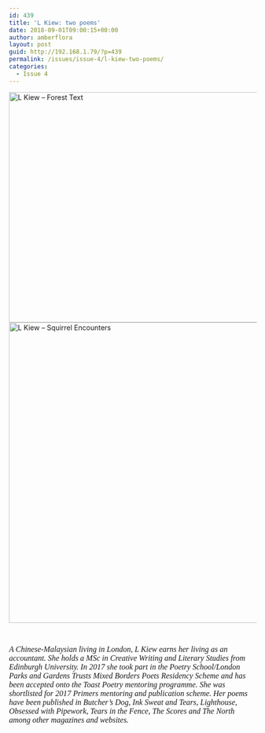 ```yaml
---
id: 439
title: 'L Kiew: two poems'
date: 2018-09-01T09:00:15+00:00
author: amberflora
layout: post
guid: http://192.168.1.79/?p=439
permalink: /issues/issue-4/l-kiew-two-poems/
categories:
  - Issue 4
---
```

<img loading="lazy" class="alignnone wp-image-440" src="http://amberflora.com/wp-content/uploads/2018/08/Forest-text.jpg" alt="L Kiew – Forest Text" width="800" height="469" srcset="https://www.amberflora.com/wp-content/uploads/2018/08/Forest-text.jpg 1200w, https://www.amberflora.com/wp-content/uploads/2018/08/Forest-text-300x176.jpg 300w, https://www.amberflora.com/wp-content/uploads/2018/08/Forest-text-768x451.jpg 768w, https://www.amberflora.com/wp-content/uploads/2018/08/Forest-text-1024x601.jpg 1024w" sizes="(max-width: 800px) 100vw, 800px" />  
<img loading="lazy" class="alignnone wp-image-441" src="http://amberflora.com/wp-content/uploads/2018/08/Squirrel-encounters.jpg" alt="L Kiew – Squirrel Encounters" width="800" height="612" srcset="/assets/wp-content/uploads/2018/08/Squirrel-encounters.jpg 1203w, /assets/wp-content/uploads/2018/08/Squirrel-encounters-300x230.jpg 300w, /assets/wp-content/uploads/2018/08/Squirrel-encounters-768x588.jpg 768w, /assets/wp-content/uploads/2018/08/Squirrel-encounters-1024x784.jpg 1024w" sizes="(max-width: 800px) 100vw, 800px" /> 

&nbsp;

<span style="font-size: 12pt; font-family: georgia, palatino, serif;"><em>A Chinese-Malaysian living in London, L Kiew earns her living as an accountant. She holds a MSc in Creative Writing and Literary Studies from Edinburgh University. In 2017 she took part in the Poetry School/London Parks and Gardens Trusts Mixed Borders Poets Residency Scheme and has been accepted onto the Toast Poetry mentoring programme. She was shortlisted for 2017 Primers mentoring and publication scheme. Her poems have been published in Butcher’s Dog, Ink Sweat and Tears, Lighthouse, Obsessed with Pipework, Tears in the Fence, The Scores and The North among other magazines and websites.</em></span>
